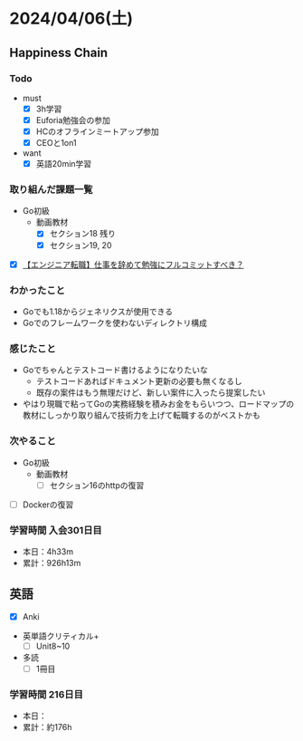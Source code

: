 # 2024/04/06(土)

## Happiness Chain

### Todo

- must
  - [x] 3h学習
  - [x] Euforia勉強会の参加
  - [x] HCのオフラインミートアップ参加
  - [x] CEOと1on1
- want
  - [x] 英語20min学習

### 取り組んだ課題一覧

- Go初級
  - 動画教材
    - [x] セクション18 残り
    - [x] セクション19, 20

- [x] [【エンジニア転職】仕事を辞めて勉強にフルコミットすべき？](https://youtu.be/8nDDN30ULSc?si=oQsP74-VogbI1Y-H)

### わかったこと

- Goでも1.18からジェネリクスが使用できる
- Goでのフレームワークを使わないディレクトリ構成

### 感じたこと

- Goでちゃんとテストコード書けるようになりたいな
  - テストコードあればドキュメント更新の必要も無くなるし
  - 既存の案件はもう無理だけど、新しい案件に入ったら提案したい
- やはり現職で粘ってGoの実務経験を積みお金をもらいつつ、ロードマップの教材にしっかり取り組んで技術力を上げて転職するのがベストかも

### 次やること

- Go初級
  - 動画教材
    - [ ] セクション16のhttpの復習
- [ ] Dockerの復習

### 学習時間 入会301日目

- 本日：4h33m
- 累計：926h13m

## 英語

- [x] Anki
- 英単語クリティカル+
  - [ ] Unit8~10
- 多読
  - [ ] 1冊目

### 学習時間 216日目

- 本日：
- 累計：約176h
